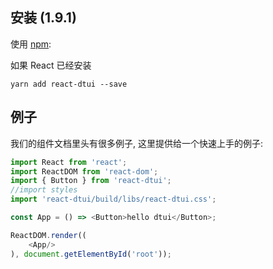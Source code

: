 ## 安装 (1.9.1)

使用 [npm](http://npmjs.com/):

如果 React 已经安装

```
yarn add react-dtui --save
```

## 例子

我们的组件文档里头有很多例子, 这里提供给一个快速上手的例子:
```javascript
import React from 'react';
import ReactDOM from 'react-dom';
import { Button } from 'react-dtui';
//import styles
import 'react-dtui/build/libs/react-dtui.css';

const App = () => <Button>hello dtui</Button>;

ReactDOM.render((
    <App/>
), document.getElementById('root'));

```
